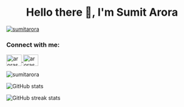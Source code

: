 <h1 align="center">Hello there 👋, I'm Sumit Arora</h1>
<p align="left">
  <a href="https://github.com/ryo-ma/github-profile-trophy">
    <img src="https://github-profile-trophy.vercel.app/?username=sumitarora" alt="sumitarora" />
  </a>
</p>

<h3 align="left">Connect with me:</h3>
<p align="left">
  <a href="https://twitter.com/arorasumit" target="blank">
    <img align="center" src="https://cdn.jsdelivr.net/npm/simple-icons@3.0.1/icons/twitter.svg" alt="arorasumit" height="30" width="40" />
  </a>
  <a href="https://linkedin.com/in/arorasumit85" target="blank">
    <img align="center" src="https://cdn.jsdelivr.net/npm/simple-icons@3.0.1/icons/linkedin.svg" alt="arorasumit85" height="30" width="40" />
  </a>
</p>

<p><img align="center" src="https://github-readme-stats.vercel.app/api/top-langs?username=sumitarora&show_icons=true&locale=en&layout=compact" alt="sumitarora" /></p>

![GitHub stats](https://github-readme-stats.vercel.app/api?username=sumitarora&show_icons=true)

![GitHub streak stats](https://github-readme-streak-stats.herokuapp.com/?user=sumitarora)
